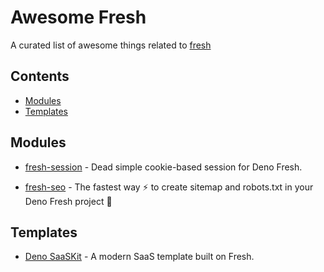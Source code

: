 <!--lint disable awesome-git-repo-age-->
<!--lint ignore awesome-badge-->
# Awesome Fresh

A curated list of awesome things related to [fresh](https://github.com/denoland/fresh)

## Contents

- [Modules](#modules)
- [Templates](#templates)

## Modules

- [fresh-session](https://github.com/xstevenyung/fresh-session) - Dead simple cookie-based session for Deno Fresh.
<!--lint ignore awesome-list-item-->
- [fresh-seo](https://github.com/xstevenyung/fresh-seo) - The fastest way :zap: to create sitemap and robots.txt in your Deno Fresh project :lemon:
<!--lint enable awesome-list-item-->

## Templates

- [Deno SaaSKit](https://github.com/denoland/saaskit) - A modern SaaS template built on Fresh.
